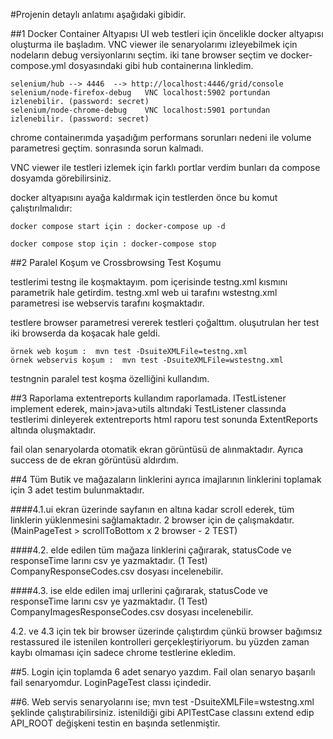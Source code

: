 
#Projenin detaylı anlatımı aşağıdaki gibidir.



##1 Docker Container Altyapısı
   UI web testleri için öncelikle docker altyapısı oluşturma ile başladım.
    VNC viewer ile senaryolarımı izleyebilmek için nodeların debug versiyonlarını seçtim.
    iki tane browser seçtim ve docker-compose.yml dosyasındaki gibi hub containerına linkledim.

    selenium/hub --> 4446  --> http://localhost:4446/grid/console
    selenium/node-firefox-debug   VNC localhost:5902 portundan izlenebilir. (password: secret)
    selenium/node-chrome-debug    VNC localhost:5901 portundan izlenebilir. (password: secret)

   chrome containerımda yaşadığım performans sorunları nedeni ile volume parametresi geçtim.
    sonrasında sorun kalmadı.

   VNC viewer ile testleri izlemek için farklı portlar verdim bunları da compose dosyamda görebilirsiniz.

   docker altyapısını ayağa kaldırmak için testlerden önce bu komut çalıştırılmalıdır:

    docker compose start için : docker-compose up -d

    docker compose stop için : docker-compose stop

##2 Paralel Koşum ve Crossbrowsing Test Koşumu

   testlerimi testng ile koşmaktayım. pom içerisinde testng.xml kısmını parametrik hale getirdim. testng.xml web ui tarafını
    wstestng.xml parametresi ise webservis tarafını koşmaktadır.

   testlere browser parametresi vererek testleri çoğalttım. oluşutrulan her test iki browserda da koşacak hale geldi.

    örnek web koşum :  mvn test -DsuiteXMLFile=testng.xml
    örnek webservis koşum :  mvn test -DsuiteXMLFile=wstestng.xml

   testngnin paralel test koşma özelliğini kullandım.

##3 Raporlama
   extentreports kullandım raporlamada. ITestListener implement ederek, main>java>utils altındaki TestListener classında
    testlerimi dinleyerek extentreports html raporu test sonunda ExtentReports altında oluşmaktadır.

   fail olan senaryolarda otomatik ekran görüntüsü de alınmaktadır. Ayrıca success de de ekran görüntüsü aldırdım.

##4 Tüm Butik ve mağazaların linklerini ayrıca imajlarının linklerini toplamak için 3 adet testim bulunmaktadır.

   ####4.1.ui ekran üzerinde sayfanın en altına kadar scroll ederek, tüm linklerin yüklenmesini sağlamaktadır.
        2 browser için de çalışmakdatır.  (MainPageTest > scrollToBottom x 2 browser - 2 TEST)

  ####4.2. elde edilen tüm mağaza linklerini çağırarak, statusCode ve responseTime larını csv ye yazmaktadır. (1 Test)
   CompanyResponseCodes.csv dosyası incelenebilir.

  ####4.3. ise elde edilen imaj urllerini çağırarak, statusCode ve responseTime larını csv ye yazmaktadır. (1 Test)
   CompanyImagesResponseCodes.csv dosyası incelenebilir.

   4.2. ve 4.3 için tek bir browser üzerinde çalıştırdım çünkü browser bağımsız restassured ile istenilen kontrolleri gerçekleştiriyorum. bu yüzden zaman kaybı olmaması için sadece chrome testlerine ekledim.

##5. Login için toplamda 6 adet senaryo yazdım. Fail olan senaryo başarılı fail senaryomdur. LoginPageTest classı içindedir.


##6. Web servis senaryolarını ise; mvn test -DsuiteXMLFile=wstestng.xml şeklinde çalıştırabilirsiniz.
   istenildiği gibi APITestCase classını extend edip API_ROOT değişkeni testin en başında setlenmiştir.
